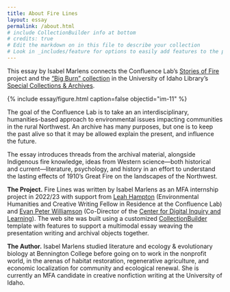 ```yaml
---
title: About Fire Lines
layout: essay
permalink: /about.html
# include CollectionBuilder info at bottom
# credits: true
# Edit the markdown on in this file to describe your collection
# Look in _includes/feature for options to easily add features to the page
---
```


This essay by Isabel Marlens connects the Confluence Lab’s [Stories of Fire](https://www.theconfluencelab.org/stories-of-fire-atlas) project and the [“Big Burn” collection](https://www.lib.uidaho.edu/digital/bigburn/) in the University of Idaho Library’s [Special Collections & Archives](https://www.lib.uidaho.edu/special-collections/).

{% include essay/figure.html caption=false objectid="im-11" %}

The goal of the Confluence Lab is to take an an interdisciplinary, humanities-based approach to environmental issues impacting communities in the rural Northwest. An archive has many purposes, but one is to keep the past alive so that it may be allowed explain the present, and influence the future. 

The essay introduces threads from the archival material, alongside Indigenous fire knowledge, ideas from Western science—both historical and current—literature, psychology, and history in an effort to understand the lasting effects of 1910’s Great Fire on the landscapes of the Northwest.

**The Project.** Fire Lines was written by Isabel Marlens as an MFA internship project in 2022/23 with support from [Leah Hampton](https://leahkhampton.com/) (Environmental Humanities and Creative Writing Fellow in Residence at the Confluence Lab) and [Evan Peter Williamson](https://www.lib.uidaho.edu/about/people/ewilliamson.html) (Co-Director of the [Center for Digital Inquiry and Learning](https://cdil.lib.uidaho.edu/)).
The web site was built using a customized [CollectionBuilder](https://collectionbuilder.github.io/) template with features to support a multimodal essay weaving the presentation writing and archival objects together.

**The Author.** Isabel Marlens studied literature and ecology & evolutionary biology at Bennington College before going on to work in the nonprofit world, in the arenas of habitat restoration, regenerative agriculture, and economic localization for community and ecological renewal. She is currently an MFA candidate in creative nonfiction writing at the University of Idaho. 